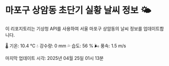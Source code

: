
# 마포구 상암동 초단기 실황 날씨 정보 🌤️

이 리포지토리는 기상청 API를 사용하여 서울 마포구 상암동의 날씨 정보를 업데이트합니다. 

🌡️ 기온: 10.4 ℃
💧 강수량: 0 mm
💦 습도: 56 %
🌬️ 풍속: 1.5 m/s

마지막 업데이트 시각: 2025년 04월 25일 01시 13분    
